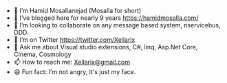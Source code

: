 <!--
**HamidMosalla/HamidMosalla** is a ✨ _special_ ✨ repository because its `README.md` (this file) appears on your GitHub profile.
-->

- 🔭 I’m Hamid Mosallanejad (Mosalla for short)
- 🌱 I’ve blogged here for nearly 9 years https://hamidmosalla.com/
- 👯 I’m looking to collaborate on any message based system, nservicebus, DDD.
- 🤔 I’m on Twitter https://twitter.com/Xellarix
- 💬 Ask me about Visual studio extensions, C#, linq, Asp.Net Core, Cinema, Cosmology
- 📫 How to reach me: Xellarix@gmail.com
- 😄 Fun fact: I'm not angry, it's just my face.

